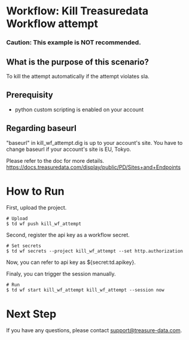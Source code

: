 # Workflow: Kill Treasuredata Workflow attempt

### Caution: This example is NOT recommended.

## What is the purpose of this scenario?
To kill the attempt automatically if the attempt violates sla.

## Prerequisity
- python custom scripting is enabled on your account

## Regarding baseurl
"baseurl" in kill_wf_attempt.dig is up to your account's site.
You have to change baseurl if your account's site is EU, Tokyo.

Please refer to the doc for more details.
https://docs.treasuredata.com/display/public/PD/Sites+and+Endpoints

# How to Run
First, upload the project.

    # Upload
    $ td wf push kill_wf_attempt

Second, register the api key as a workflow secret.

    # Set secrets
    $ td wf secrets --project kill_wf_attempt --set http.authorization

Now, you can refer to api key as ${secret:td.apikey}.

Finaly, you can trigger the session manually.

    # Run
    $ td wf start kill_wf_attempt kill_wf_attempt --session now

# Next Step

If you have any questions, please contact [support@treasure-data.com](support@treasure-data.com).
